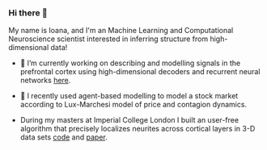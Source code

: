 ### Hi there 👋

My name is Ioana, and I'm an Machine Learning and Computational Neuroscience scientist interested in inferring structure from high-dimensional data!

- 🔭 I’m currently working on describing and modelling signals in the prefrontal cortex using high-dimensional decoders and recurrent neural networks [here](https://www.biorxiv.org/content/10.1101/2022.09.26.509463v2).
  
- 🌱 I recently used agent-based modelling to model a stock market according to Lux-Marchesi model of price and contagion dynamics.

- During my masters at Imperial College London I built an user-free algorithm that precisely localizes neurites across cortical layers in 3-D data sets [code](https://github.com/iocalangiu/trace-3d) and [paper](https://pubmed.ncbi.nlm.nih.gov/30044974/).

<!--
**iocalangiu/iocalangiu** is a ✨ _special_ ✨ repository because its `README.md` (this file) appears on your GitHub profile.

Here are some ideas to get you started:

- 🔭 I’m currently working on ...
- 🌱 I’m currently learning ...
- 👯 I’m looking to collaborate on ...
- 🤔 I’m looking for help with ...
- 👯 I’m looking to collaborate on ...
- 💬 Ask me about ...
- 📫 How to reach me: ...
- 😄 Pronouns: ...
- ⚡ Fun fact: ...
-->
